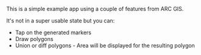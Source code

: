 This is a simple example app using a couple of features from ARC GIS.

It's not in a super usable state but you can:
 - Tap on the generated markers
 - Draw polygons
 - Union or diff polygons - Area will be displayed for the resulting polygon

